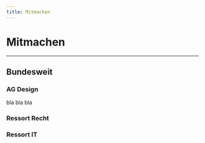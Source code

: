 ```yaml
---
title: Mitmachen
---
```


# Mitmachen

<sog-map map-type="germany" places-config="get_involved/mapDE"></sog-map>

---

## Bundesweit

### AG Design

bla bla bla

### Ressort Recht

### Ressort IT

